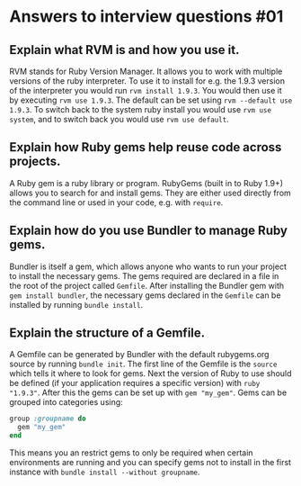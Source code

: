 Answers to interview questions #01
==================================

Explain what RVM is and how you use it.
---------------------------------------
RVM stands for Ruby Version Manager. It allows you to work with multiple
versions of the ruby interpreter. To use it to install for e.g. the 1.9.3
version of the interpreter you would run `rvm install 1.9.3`. You would then
use it by executing `rvm use 1.9.3`. The default can be set using
`rvm --default use 1.9.3`. To switch back to the system ruby install you would
use `rvm use system`, and to switch back you would use `rvm use default`.

Explain how Ruby gems help reuse code across projects.
------------------------------------------------------
A Ruby gem is a ruby library or program. RubyGems (built in to Ruby 1.9+) allows
you to search for and install gems. They are either used directly from the
command line or used in your code, e.g. with `require`.

Explain how do you use Bundler to manage Ruby gems.
---------------------------------------------------
Bundler is itself a gem, which allows anyone who wants to run your project to
install the necessary gems. The gems required are declared in a file in the
root of the project called `Gemfile`. After installing the Bundler gem with
`gem install bundler`, the necessary gems declared in the `Gemfile` can be
installed by running `bundle install`.

Explain the structure of a Gemfile.
-----------------------------------
A Gemfile can be generated by Bundler with the default rubygems.org source by
running `bundle init`. The first line of the Gemfile is the `source` which tells
it where to look for gems. Next the version of Ruby to use should be defined (if
your application requires a specific version) with `ruby "1.9.3"`. After this the gems can be set up with `gem "my_gem"`. Gems can be grouped into categories
using:
```ruby
group :groupname do
  gem "my_gem"
end
```
This means you an restrict gems to only be required when certain environments
are running and you can specify gems not to install in the first instance with
`bundle install --without groupname`.
